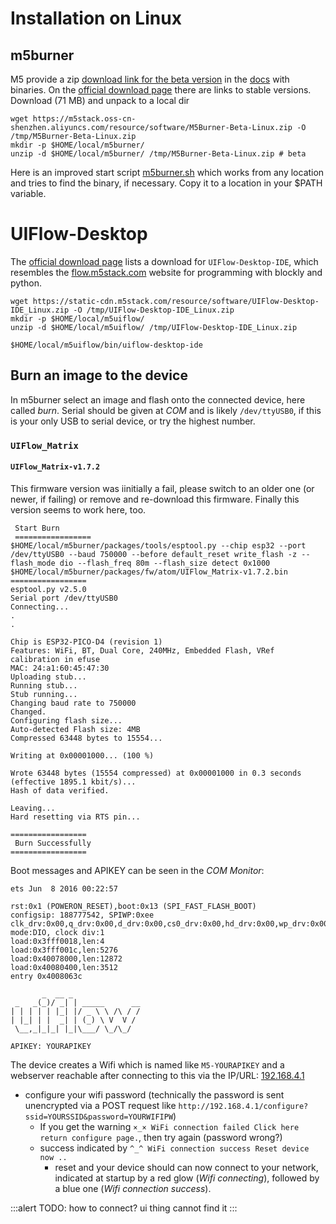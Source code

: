 # Installation on Linux


## m5burner

M5 provide a zip [download link for the beta version](https://m5stack.oss-cn-shenzhen.aliyuncs.com/resource/software/M5Burner-Beta-Linux.zip) in the [docs](https://docs.m5stack.com/#/en/uiflow/introduction_atom) with binaries. 
On the [official download page](https://m5stack.com/pages/download) there are links to stable versions. Download (71 MB) and unpack to a local dir

    wget https://m5stack.oss-cn-shenzhen.aliyuncs.com/resource/software/M5Burner-Beta-Linux.zip -O /tmp/M5Burner-Beta-Linux.zip
    mkdir -p $HOME/local/m5burner/
    unzip -d $HOME/local/m5burner/ /tmp/M5Burner-Beta-Linux.zip # beta

Here is an improved start script [m5burner.sh](./m5burner.sh) which works from any location and tries to find the binary, if necessary.
Copy it to a location in your $PATH variable.


# UIFlow-Desktop

The [official download page](https://m5stack.com/pages/download) lists a download for `UIFlow-Desktop-IDE`, which resembles the [flow.m5stack.com](https://flow.m5stack.com/) website for programming with blockly and python.

    wget https://static-cdn.m5stack.com/resource/software/UIFlow-Desktop-IDE_Linux.zip -O /tmp/UIFlow-Desktop-IDE_Linux.zip
    mkdir -p $HOME/local/m5uiflow/
    unzip -d $HOME/local/m5uiflow/ /tmp/UIFlow-Desktop-IDE_Linux.zip

    $HOME/local/m5uiflow/bin/uiflow-desktop-ide


## Burn an image to the device

In m5burner select an image and flash onto the connected device, here called *burn*. Serial should be given at *COM* and is likely `/dev/ttyUSB0`, if this is your only USB to serial device, or try the highest number.

### `UIFlow_Matrix` 


#### `UIFlow_Matrix-v1.7.2` 

This firmware version was iinitially a fail, please switch to an older one (or newer, if failing) or remove and re-download this firmware. 
Finally this version seems to work here, too.



```
 Start Burn 
 =================
$HOME/local/m5burner/packages/tools/esptool.py --chip esp32 --port /dev/ttyUSB0 --baud 750000 --before default_reset write_flash -z --flash_mode dio --flash_freq 80m --flash_size detect 0x1000 $HOME/local/m5burner/packages/fw/atom/UIFlow_Matrix-v1.7.2.bin
=================
esptool.py v2.5.0
Serial port /dev/ttyUSB0
Connecting...
.
.

Chip is ESP32-PICO-D4 (revision 1)
Features: WiFi, BT, Dual Core, 240MHz, Embedded Flash, VRef calibration in efuse
MAC: 24:a1:60:45:47:30
Uploading stub...
Running stub...
Stub running...
Changing baud rate to 750000
Changed.
Configuring flash size...
Auto-detected Flash size: 4MB
Compressed 63448 bytes to 15554...

Writing at 0x00001000... (100 %)

Wrote 63448 bytes (15554 compressed) at 0x00001000 in 0.3 seconds (effective 1895.1 kbit/s)...
Hash of data verified.

Leaving...
Hard resetting via RTS pin...

=================
 Burn Successfully 
=================
```

Boot messages and APIKEY can be seen in the *COM Monitor*:


```
ets Jun  8 2016 00:22:57

rst:0x1 (POWERON_RESET),boot:0x13 (SPI_FAST_FLASH_BOOT)
configsip: 188777542, SPIWP:0xee
clk_drv:0x00,q_drv:0x00,d_drv:0x00,cs0_drv:0x00,hd_drv:0x00,wp_drv:0x00
mode:DIO, clock div:1
load:0x3fff0018,len:4
load:0x3fff001c,len:5276
load:0x40078000,len:12872
load:0x40080400,len:3512
entry 0x4008063c

       _  __ _               
 _   _(_)/ _| | _____      __
| | | | | |_| |/ _ \ \ /\ / /
| |_| | |  _| | (_) \ V  V / 
 \__,_|_|_| |_|\___/ \_/\_/  

APIKEY: YOURAPIKEY
```

The device creates a Wifi which is named like `M5-YOURAPIKEY` and a webserver reachable after connecting to this via the IP/URL: [192.168.4.1](http://192.168.4.1/)
* configure your wifi password (technically the password is sent unencrypted via a POST request like `http://192.168.4.1/configure?ssid=YOURSSID&password=YOURWIFIPW`)
    * If you get the warning `×_× WiFi connection failed Click here return configure page.`, then try again (password wrong?)
    * success indicated by `^_^ WiFi connection success Reset device now ..`
        * reset and your device should can now connect to your network, indicated at startup by a red glow (*Wifi connecting*), followed by a blue one (*Wifi connection success*).
        <!-- * be reached via your network, look up the IP in your router, ESP-<ID>.fritz.box -->
    
:::alert
 TODO: how to connect? ui thing cannot find it
:::

<!-- 

working after retrying/redownload vof firmware
Unfortunately I got a reset loop on the device which can be seen in the *COM Monitor*:


```
rst:0x3 (SW_RESET),boot:0x13 (SPI_FAST_FLASH_BOOT)
configsip: 188777542, SPIWP:0xee
clk_drv:0x00,q_drv:0x00,d_drv:0x00,cs0_drv:0x00,hd_drv:0x00,wp_drv:0x00
mode:DIO, clock div:1
load:0x3fff0018,len:4
load:0x3fff001c,len:5276
load:0x40078000,len:12872
load:0x40080400,len:3512
entry 0x4008063c
[0;31mE (415) esp_image: invalid segment length 0x3d0020c0[0m
[0;31mE (415) boot: Factory app partition is not bootable[0m
[0;31mE (415) boot: No bootable app partitions in the partition table[0m
ets Jun  8 2016 00:22:57
```


### UIFlow_Matrix-v1.7.1 

Chose the older version v1.7.1, download it and *burn*.


```
=================
 Start Burn 
 =================
$HOME/local/m5burner/packages/tools/esptool.py --chip esp32 --port /dev/ttyUSB0 --baud 750000 --before default_reset write_flash -z --flash_mode dio --flash_freq 80m --flash_size detect 0x1000 $HOME/local/m5burner/packages/fw/atom/UIFlow_Matrix-v1.7.1.bin
=================

[...]

=================
 Burn Successfully 
=================
```

On the *COM Monitor* in m5burner you can see the `<ID>`  of your device:

```
rst:0x1 (POWERON_RESET),boot:0x13 (SPI_FAST_FLASH_BOOT)
configsip: 188777542, SPIWP:0xee
clk_drv:0x00,q_drv:0x00,d_drv:0x00,cs0_drv:0x00,hd_drv:0x00,wp_drv:0x00
mode:DIO, clock div:1
load:0x3fff0018,len:4
load:0x3fff001c,len:5276
load:0x40078000,len:12872
load:0x40080400,len:3512
entry 0x4008063c

       _  __ _               
 _   _(_)/ _| | _____      __
| | | | | |_| |/ _ \ \ /\ / /
| |_| | |  _| | (_) \ V  V / 
 \__,_|_|_| |_|\___/ \_/\_/  

APIKEY: YOURAPIKEY
```


#### `UIFlow_Matrix-v1.4.5.1-matrix`

In this version a Wifi AP is started, and the device can be reached via Wifi and the URL [192.168.4.1](http://192.168.4.1/)

```
rst:0x1 (POWERON_RESET),boot:0x13 (SPI_FAST_FLASH_BOOT)
[...]
WiFi AP WebServer Start!
Connect to Wifi SSID:M5Stack-4730
And connect to esp via your web browser (like 192.168.4.1)
listening on ('0.0.0.0', 80)
```


### `UIFlow_Lite`

`UIFlow_Lite` seems larger (takes longer to *burn*), but boots the device with a friendly reddish green. Pushing reset (at the side of the matrix device) reveals en APIKEY:

```
ets Jun  8 2016 00:22:57

rst:0x1 (POWERON_RESET),boot:0x13 (SPI_FAST_FLASH_BOOT)
configsip: 188777542, SPIWP:0xee
clk_drv:0x00,q_drv:0x00,d_drv:0x00,cs0_drv:0x00,hd_drv:0x00,wp_drv:0x00
mode:DIO, clock div:1
load:0x3fff0018,len:4
load:0x3fff001c,len:5276
load:0x40078000,len:12872
load:0x40080400,len:3512
entry 0x4008063c

       _  __ _               
 _   _(_)/ _| | _____      __
| | | | | |_| |/ _ \ \ /\ / /
| |_| | |  _| | (_) \ V  V / 
 \__,_|_|_| |_|\___/ \_/\_/  

APIKEY: YOURAPIKEY
```

The latter is good to know, take a note, it will be needed later for the UI and Wifi.

## Using the UI

A user interface (UI) can be reached via website or locally by starting the `uiflow-desktop-ide` (use full path on commandline or link it in a dir of `$PATH`).

    Upload code failed, maybe your device is offline check it and retry

-->

